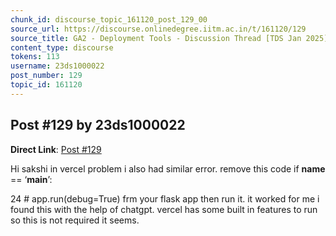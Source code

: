```yaml
---
chunk_id: discourse_topic_161120_post_129_00
source_url: https://discourse.onlinedegree.iitm.ac.in/t/161120/129
source_title: GA2 - Deployment Tools - Discussion Thread [TDS Jan 2025]
content_type: discourse
tokens: 113
username: 23ds1000022
post_number: 129
topic_id: 161120
---
```


## Post #129 by 23ds1000022

**Direct Link**: [Post #129](https://discourse.onlinedegree.iitm.ac.in/t/161120/129)

Hi sakshi in vercel problem i also had similar error. remove this code if **name** == ‘**main**’:

24 # app.run(debug=True) frm your flask app then run it. it worked for me i found this with the help of chatgpt. vercel has some built in features to run so this is not required it seems.
